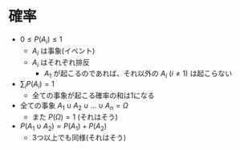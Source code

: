# 確率

- $0 \leq P(A_i) \leq 1$
  - $A_i$ は事象(イベント)
  - $A_i$ はそれぞれ排反
    - $A_1$ が起こるのであれば、それ以外の $A_i\ (i \neq 1)$ は起こらない
- $\displaystyle \sum_i P(A_i) = 1$
  - 全ての事象が起こる確率の和は1になる
- 全ての事象 $A_1 \cup A_2 \cup \dots \cup A_n = \Omega$
  - また $P(\Omega) = 1$ (それはそう)
- $P(A_1 \cup A_2) = P(A_1) + P(A_2)$
  - 3つ以上でも同様(それはそう)
